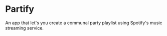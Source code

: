 # Partify
An app that let's you create a communal party playlist using Spotify's music streaming service.
